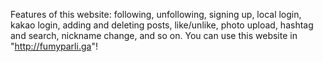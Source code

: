 Features of this website: following, unfollowing, signing up, local login, kakao login, adding and deleting posts, like/unlike, photo upload, hashtag and search, nickname change, and so on.
You can use this website in "http://fumyparli.ga"!